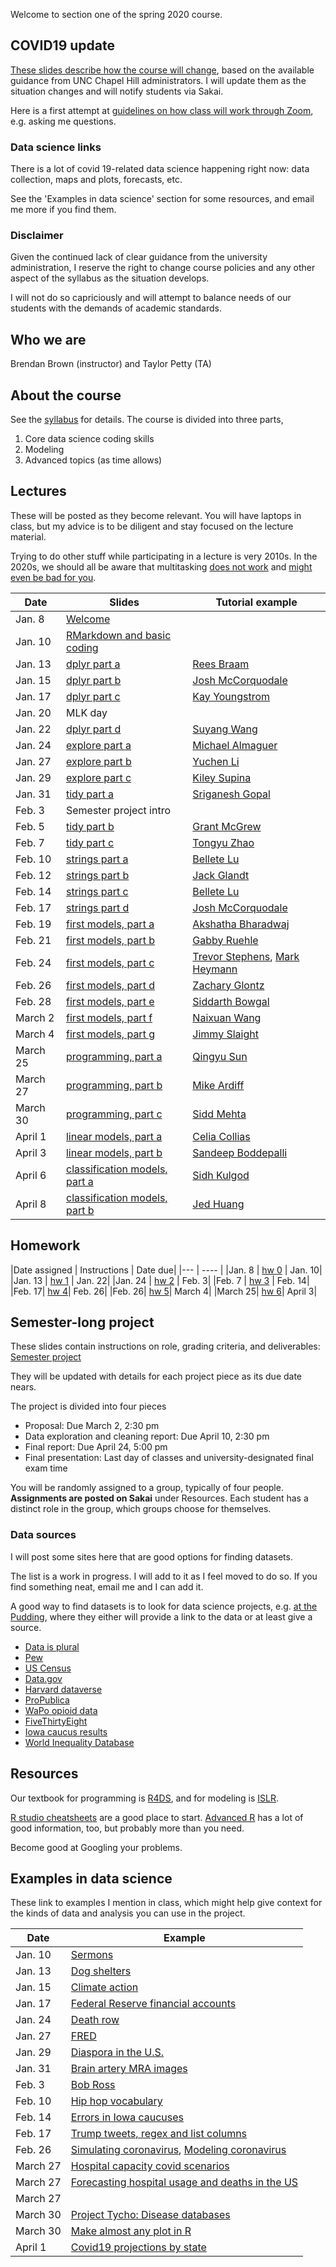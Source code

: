 Welcome to section one of the spring 2020 course.

## COVID19 update

[These slides describe how the course will change](covid19.html), based on the available guidance from UNC Chapel Hill administrators. I will update them as the situation changes and will notify students via Sakai.

Here is a first attempt at [guidelines on how class will work through Zoom](zoom.html), e.g. asking me questions.

### Data science links
There is a lot of covid 19-related data science happening right now: data collection, maps and plots, forecasts, etc.

See the 'Examples in data science' section for some resources, and email me more if you find them.

### Disclaimer
Given the continued lack of clear guidance from the university administration, I reserve the right to change course policies and any other aspect of the syllabus as the situation develops.

I will not do so capriciously and will attempt to balance needs of our students with the demands of academic standards.

## Who we are

Brendan Brown (instructor) and 
Taylor Petty (TA)

## About the course
See the [syllabus](syllabus_stor320_1.pdf) for details. The course is divided into three parts,

1. Core data science coding skills
2. Modeling
3. Advanced topics (as time allows)




## Lectures
These will be posted as they become relevant. You will have laptops in class, but my advice is to be diligent and stay focused on the lecture material.

Trying to do other stuff while participating in a lecture is very 2010s. In the 2020s, we should all be aware that multitasking [does not work](https://www.psychologytoday.com/us/blog/creativity-without-borders/201405/the-myth-multitasking) and [might even be bad for you](https://appliedpsychologydegree.usc.edu/blog/to-multitask-or-not-to-multitask/).

|Date | Slides | Tutorial example|
|------|-------|----|
|Jan. 8| [Welcome](slides_welcome.html) | |
|Jan. 10| [RMarkdown and basic coding](slides_workflow.html) | |
|Jan. 13| [dplyr part a](slides_dplyr_parta.html)|[Rees Braam](1-13-19.html)|
|Jan. 15| [dplyr part b](slides_dplyr_partb.html)|[Josh McCorquodale](1_15-Lecture.html)|
|Jan. 17| [dplyr part c](slides_dplyr_partc.html)|[Kay Youngstrom](17-January-Tutorial.html)|
|Jan. 20| MLK day||
|Jan. 22| [dplyr part d](slides_dplyr_partd.html)|[Suyang Wang](In-class-Tutorial_Suyang-Wang.html)|
|Jan. 24| [explore part a](slides_EDA_pta.html) | [Michael Almaguer](Michaelexercise124.html)|
|Jan. 27| [explore part b](slides_EDA_ptb.html) | [Yuchen Li](1.27-stor320-inclass.html)|
|Jan. 29| [explore part c](slides_EDA_ptc.html) | [Kiley Supina](January29.html)|
|Jan. 31| [tidy part a](slides_tidyrel_pta.html)|[Sriganesh Gopal](tutorial8.html)|
|Feb. 3| Semester project intro||
|Feb. 5| [tidy part b](slides_tidyrel_ptb.html)|[Grant McGrew](Feb_5_tutorial.html)|
|Feb. 7| [tidy part c](slides_tidyrel_ptc.html)|[Tongyu Zhao](2.7-Tongyu-Zhao.html)|
|Feb. 10|[strings part a](slides_strings_pta.html)|[Bellete Lu](tutorial_strings_part_a.html)|
|Feb. 12|[strings part b](slides_strings_ptb.html)|[Jack Glandt](tutorial-strings-part-b.html)|
|Feb. 14|[strings part c](slides_strings_ptc.html)|[Bellete Lu](string-part-c.html)|
|Feb. 17|[strings part d](slides_strings_ptd.html)|[Josh McCorquodale](2_17-Lecture.html)|
|Feb. 19|[first models, part a](slides_firstmodels_pta.html)|[Akshatha Bharadwaj](Tutorial-15.html)|
|Feb. 21|[first models, part b](slides_firstmodels_ptb.html)|[Gabby Ruehle](320_Tutorial_2-21.html)|
|Feb. 24|[first models, part c](slides_firstmodels_ptc.html)|[Trevor Stephens](STORFeb24.html), [Mark Heymann](Tutorial-2-24.html)|
|Feb. 26|[first models, part d](slides_firstmodels_ptd.html)|[Zachary Glontz](Class21.html)|
|Feb. 28|[first models, part e](slides_firstmodels_pte.html)|[Siddarth Bowgal](Tutorial-Feb-28.html)|
|March 2|[first models, part f](slides_firstmodels_ptf.html)|[Naixuan Wang](L23.html)|
|March 4|[first models, part g](slides_firstmodels_ptg.html)|[Jimmy Slaight](04MAR20.html)|
|March 25|[programming, part a](slides_programming_pta.html)|[Qingyu Sun](3-25.html)|
|March 27|[programming, part b](slides_programming_ptb.html)|[Mike Ardiff](Mar27Class.html)|
|March 30|[programming, part c](slides_programming_ptc.html)|[Sidd Mehta](programmingCtut.html)|
|April 1|[linear models, part a](slides_linear_pta.html)|[Celia Collias](ClassApril1.html)|
|April 3|[linear models, part b](slides_linear_ptb.html)|[Sandeep Boddepalli](4_3_tut.html)|
|April 6|[classification models, part a](slides_classification_pta.html)|[Sidh Kulgod](4-6-2020-tutorial-sidharth-kulgod.html)|
|April 8|[classification models, part b](slides_classification_ptb.html)|[Jed Huang](Tutorial-4-8.html)|


## Homework


|Date assigned | Instructions | Date due|
|--- | ---- |
|Jan. 8 | [hw 0](hw0.html) | Jan. 10|
|Jan. 13 | [hw 1](hw1.Rmd) | Jan. 22|
|Jan. 24 | [hw 2](hw2.Rmd) | Feb. 3|
|Feb. 7 | [hw 3](hw3.Rmd) | Feb. 14|
|Feb. 17| [hw 4](hw4.Rmd)| Feb. 26|
|Feb. 26| [hw 5](hw5.Rmd)| March 4|
|March 25| [hw 6](hw6.Rmd)| April 3|

## Semester-long project
These slides contain instructions on role, grading criteria, and deliverables: [Semester project](slides_project.html)

They will be updated with details for each project piece as its due date nears.

The project is divided into four pieces

- Proposal: Due March 2, 2:30 pm
- Data exploration and cleaning report: Due April 10, 2:30 pm
- Final report: Due April 24, 5:00 pm
- Final presentation: Last day of classes and university-designated final exam time

You will be randomly assigned to a group, typically of four people. **Assignments are posted on Sakai** under Resources. Each student has a distinct role in the group, which groups choose for themselves.

### Data sources
I will post some sites here that are good options for finding datasets. 

The list is a work in progress. I will add to it as I feel moved to do so. If you find something neat, email me and I can add it. 

A good way to find datasets is to look for data science projects, e.g. [at the Pudding](pudding.cool), where they either will provide a link to the data or at least give a source.

- [Data is plural](https://tinyletter.com/data-is-plural/archive)
- [Pew](https://www.pewresearch.org/download-datasets/)
- [US Census](https://www.census.gov/data/data-tools.html)
- [Data.gov](https://www.data.gov/)
- [Harvard dataverse](https://dataverse.harvard.edu/)
- [ProPublica](https://www.propublica.org/datastore/)
- [WaPo opioid data](https://www.washingtonpost.com/graphics/2019/investigations/dea-pain-pill-database/)
- [FiveThirtyEight](https://data.fivethirtyeight.com/)
- [Iowa caucus results](https://results.thecaucuses.org/)
- [World Inequality Database](https://wid.world/)




## Resources

Our textbook for programming is [R4DS](https://r4ds.had.co.nz/), and for modeling is [ISLR](http://faculty.marshall.usc.edu/gareth-james/ISL/).

[R studio cheatsheets](https://rstudio.com/resources/cheatsheets/) are a good place to start. [Advanced R](https://adv-r.hadley.nz/) has a lot of good information, too, but probably more than you need.

Become good at Googling your problems.

## Examples in data science
These link to examples I mention in class, which might help give context for the kinds of data and analysis you can use in the project.


|Date | Example |
|------|-------|
|Jan. 10| [Sermons](https://www.pewforum.org/2019/12/16/the-digital-pulpit-a-nationwide-analysis-of-online-sermons/) |
|Jan. 13| [Dog shelters](https://pudding.cool/2019/10/shelters/) |
|Jan. 15| [Climate action](https://climateactiontracker.org/data-portal/?mode=countries)|
|Jan. 17| [Federal Reserve financial accounts](https://www.federalreserve.gov/releases/Z1/)|
|Jan. 24| [Death row](https://theintercept.com/series/the-condemned/)|
|Jan. 27| [FRED](https://fred.stlouisfed.org/)|
|Jan. 29| [Diaspora in the U.S.](https://pudding.cool/2020/01/diaspora/)|
|Jan. 31| [Brain artery MRA images](https://www.insight-journal.org/midas/community/view/21)|
|Feb. 3| [Bob Ross](https://fivethirtyeight.com/features/a-statistical-analysis-of-the-work-of-bob-ross/)|
|Feb. 10|[Hip hop vocabulary](https://pudding.cool/projects/vocabulary/index.html)|
|Feb. 14| [Errors in Iowa caucuses](https://www.washingtonpost.com/politics/2020/02/10/iowa-democratic-party-responds-ongoing-errors-caucus-results-with-shrug/?arc404=true#click=https://t.co/sfBhMwFIVq)|
|Feb. 17|[Trump tweets, regex and list columns](https://jennybc.github.io/purrr-tutorial/ls13_list-columns.html#regex_and_trump_tweets)|
|Feb. 26|[Simulating coronavirus](https://www.washingtonpost.com/graphics/2020/health/coronavirus-how-epidemics-spread-and-end/?itid=hp_hp-visual-stories-desktop_no-name%3Ahomepage%2Fstory-ans), [Modeling coronavirus](https://art-bd.shinyapps.io/nCov_control/)|
|March 27|[Hospital capacity covid scenarios](https://projects.propublica.org/graphics/covid-hospitals)|
|March 27|[Forecasting hospital usage and deaths in the US](http://www.healthdata.org/research-article/forecasting-covid-19-impact-hospital-bed-days-icu-days-ventilator-days-and-deaths)|
|March 27||[Perspective: US mortality in 2018](https://www.cdc.gov/nchs/nvss/deaths.htm)|
|March 30|[Project Tycho: Disease databases](https://www.tycho.pitt.edu/featured-works/)|
|March 30|[Make almost any plot in R](https://simplystatistics.org/2019/08/28/you-can-replicate-almost-any-plot-with-ggplot2/)|
|April 1|[Covid19 projections by state](http://covid19.healthdata.org/)|
